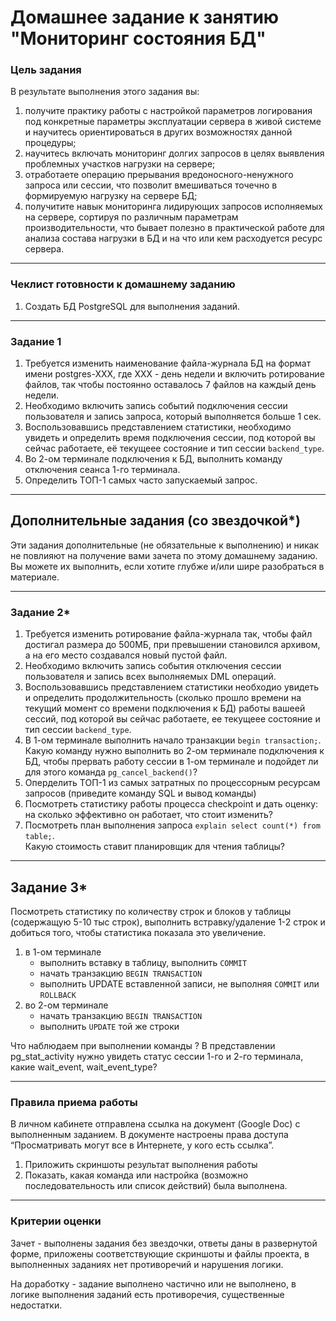 # Домашнее задание к занятию "Мониторинг состояния БД"


### Цель задания

В результате выполнения этого задания вы:

1. получите практику работы с настройкой параметров логирования под конкретные параметры эксплуатации сервера в живой системе и научитесь ориентироваться в других возможностях данной процедуры;
2. научитесь включать мониторинг долгих запросов в целях выявления проблемных участков нагрузки на сервере;
3. отработаете операцию прерывания вредоносного-ненужного запроса или сессии, что позволит вмешиваться точечно в формируемую нагрузку на сервере БД;
4. получитите навык мониторинга лидирующих запросов исполняемых на сервере, сортируя по различным параметрам производительности, что бывает полезно в практической работе для анализа состава нагрузки в БД и на что или кем расходуется ресурс сервера.

------

### Чеклист готовности к домашнему заданию

1. Создать БД PostgreSQL для выполнения заданий.

------

### Задание 1

1. Требуется изменить наименование файла-журнала БД на формат имени postgres-XXX, где ХХХ - день недели и включить ротирование файлов, так чтобы постоянно оставалось 7 файлов на каждый день недели.
2. Необходимо включить запись событий подключения сессии пользователя и запись запроса, который выполняется больше 1 сек.
3. Воспользовавшись представлением статистики, необходимо увидеть и определить время подключения сессии, под которой вы сейчас работаете, её текущеее состояние и тип сессии `backend_type`.
4. Во 2-ом терминале подключения к БД, выполнить команду отключения сеанса 1-го терминала.
5. Определить ТОП-1 самых часто запускаемый запрос.

------

## Дополнительные задания (со звездочкой*)
Эти задания дополнительные (не обязательные к выполнению) и никак не повлияют на получение вами зачета по этому домашнему заданию. Вы можете их выполнить, если хотите глубже и/или шире разобраться в материале.


------

### Задание 2*

1. Требуется изменить ротирование файла-журнала так, чтобы файл достигал размера до 500МБ, при превышении становился архивом, а на его место создавался новый пустой файл.
2. Необходимо включить запись события отключения сессии пользователя и запись всех выполняемых DML операций.
3. Воспользовавшись представлением статистики необходио увидеть и определить продолжительность (сколько прошло времени на текущий момент со времени подключения к БД) работы вашеей сессий, под которой вы сейчас работаете, ее текущеее состояние и тип сессии `backend_type`.
4. В 1-ом терминале выполнить начало транзакции `begin transaction;`.  
Какую команду нужно выполнить во 2-ом терминале подключения к БД, чтобы прервать работу сессии в 1-ом терминале и подойдет ли для этого команда `pg_cancel_backend()`?
5. Оперделить ТОП-1 из самых затратных по процессорным ресурсам запросов (приведите команду SQL и вывод команды)
6. Посмотреть статистику работы процесса checkpoint и дать оценку: на сколько эффективно он работает, что стоит изменить?
7. Посмотреть план выполнения запроса `explain select count(*) from table;`.  
Какую стоимость ставит планировщик для чтения таблицы?

------

## Задание 3*

Посмотреть статистику по количеству строк и блоков у таблицы (содержащую 5-10 тыс строк), выполнить встравку/удаление 1-2 строк и добиться того, чтобы статистика показала это увеличение.

1. в 1-ом терминале
    - выполнить вставку в таблицу, выполнить `COMMIT`
    - начать транзакцию `BEGIN TRANSACTION`
    - выполнить UPDATE вставленной записи, не выполняя `COMMIT` или `ROLLBACK`
2. во 2-ом терминале
    - начать транзакцию `BEGIN TRANSACTION`
    - выполнить `UPDATE` той же строки

Что наблюдаем при выполнении команды ?
В представлении pg_stat_activity нужно увидеть статус сессии 1-го и 2-го терминала, какие wait_event, wait_event_type?


------


### Правила приема работы

В личном кабинете отправлена ссылка на документ (Google Doc) с выполненным заданием. В документе настроены права доступа “Просматривать могут все в Интернете, у кого есть ссылка”.

1. Приложить скриншоты результат выполнения работы  
2. Показать, какая команда или настройка (возможно последовательность или список действий) была выполнена.

------

### Критерии оценки

Зачет - выполнены задания без звездочки, ответы даны в развернутой форме, приложены соответствующие скриншоты и файлы проекта, в выполненных заданиях нет противоречий и нарушения логики.

На доработку - задание выполнено частично или не выполнено, в логике выполнения заданий есть противоречия, существенные недостатки.
